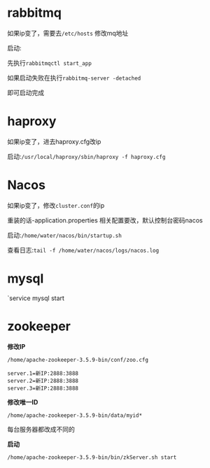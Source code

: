 # rabbitmq

如果ip变了，需要去`/etc/hosts` 修改mq地址

启动:

先执行`rabbitmqctl start_app`

如果启动失败在执行`rabbitmq-server -detached`

即可启动完成

# haproxy

如果ip变了，进去haproxy.cfg改ip

启动:`/usr/local/haproxy/sbin/haproxy -f haproxy.cfg`

# Nacos

如果ip变了，修改`cluster.conf`的ip

重装的话-application.properties 相关配置要改，默认控制台密码nacos

启动:`/home/water/nacos/bin/startup.sh`

查看日志:`tail -f /home/water/nacos/logs/nacos.log`

# mysql

`service mysql start

# zookeeper

**修改IP**

`/home/apache-zookeeper-3.5.9-bin/conf/zoo.cfg`

```
server.1=新IP:2888:3888
server.2=新IP:2888:3888
server.3=新IP:2888:3888
```

**修改唯一ID**

`/home/apache-zookeeper-3.5.9-bin/data/myid*`

每台服务器都改成不同的

**启动**

`/home/apache-zookeeper-3.5.9-bin/bin/zkServer.sh start`
